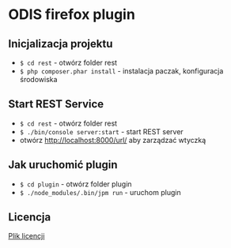 
# ODIS firefox plugin

## Inicjalizacja projektu
* `$ cd rest` - otwórz folder rest
* `$ php composer.phar install` - instalacja paczak, konfiguracja środowiska

## Start REST Service
* `$ cd rest` - otwórz folder rest
* `$ ./bin/console server:start` - start REST server
* otwórz [http://localhost:8000/url/](http://localhost:8000/url) aby zarządzać wtyczką
## Jak uruchomić plugin
* `$ cd plugin` - otwórz folder plugin
* `$ ./node_modules/.bin/jpm run` - uruchom plugin

## Licencja
[Plik licencji](LICENSE.md)

